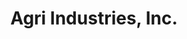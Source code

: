 ---
title: "Agri Industries, Inc."
url: /miles-city/agri-industries-inc-south-haynes-avenue/
shop: agrarian
---